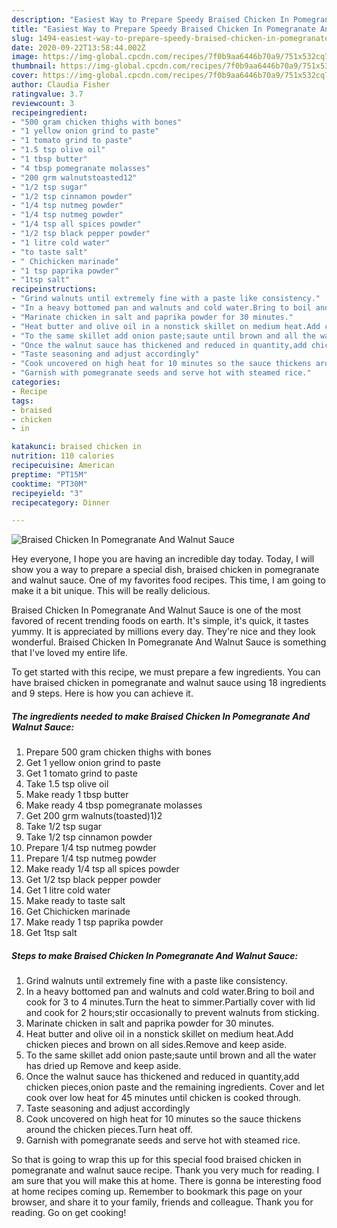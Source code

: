 ```yaml
---
description: "Easiest Way to Prepare Speedy Braised Chicken In Pomegranate And Walnut Sauce"
title: "Easiest Way to Prepare Speedy Braised Chicken In Pomegranate And Walnut Sauce"
slug: 1494-easiest-way-to-prepare-speedy-braised-chicken-in-pomegranate-and-walnut-sauce
date: 2020-09-22T13:58:44.002Z
image: https://img-global.cpcdn.com/recipes/7f0b9aa6446b70a9/751x532cq70/braised-chicken-in-pomegranate-and-walnut-sauce-recipe-main-photo.jpg
thumbnail: https://img-global.cpcdn.com/recipes/7f0b9aa6446b70a9/751x532cq70/braised-chicken-in-pomegranate-and-walnut-sauce-recipe-main-photo.jpg
cover: https://img-global.cpcdn.com/recipes/7f0b9aa6446b70a9/751x532cq70/braised-chicken-in-pomegranate-and-walnut-sauce-recipe-main-photo.jpg
author: Claudia Fisher
ratingvalue: 3.7
reviewcount: 3
recipeingredient:
- "500 gram chicken thighs with bones"
- "1 yellow onion grind to paste"
- "1 tomato grind to paste"
- "1.5 tsp olive oil"
- "1 tbsp butter"
- "4 tbsp pomegranate molasses"
- "200 grm walnutstoasted12"
- "1/2 tsp sugar"
- "1/2 tsp cinnamon powder"
- "1/4 tsp nutmeg powder"
- "1/4 tsp nutmeg powder"
- "1/4 tsp all spices powder"
- "1/2 tsp black pepper powder"
- "1 litre cold water"
- "to taste salt"
- " Chichicken marinade"
- "1 tsp paprika powder"
- "1tsp salt"
recipeinstructions:
- "Grind walnuts until extremely fine with a paste like consistency."
- "In a heavy bottomed pan and walnuts and cold water.Bring to boil and cook for 3 to 4 minutes.Turn the heat to simmer.Partially cover with lid and cook for 2 hours;stir occasionally to prevent walnuts from sticking."
- "Marinate chicken in salt and paprika powder for 30 minutes."
- "Heat butter and olive oil in a nonstick skillet on medium heat.Add chicken pieces and brown on all sides.Remove and keep aside."
- "To the same skillet add onion paste;saute until brown and all the water has dried up Remove and keep aside."
- "Once the walnut sauce has thickened and reduced in quantity,add chicken pieces,onion paste and the remaining ingredients. Cover and let cook over low heat for 45 minutes until chicken is cooked through."
- "Taste seasoning and adjust accordingly"
- "Cook uncovered on high heat for 10 minutes so the sauce thickens around the chicken pieces.Turn heat off."
- "Garnish with pomegranate seeds and serve hot with steamed rice."
categories:
- Recipe
tags:
- braised
- chicken
- in

katakunci: braised chicken in 
nutrition: 110 calories
recipecuisine: American
preptime: "PT15M"
cooktime: "PT30M"
recipeyield: "3"
recipecategory: Dinner

---
```



![Braised Chicken In Pomegranate And Walnut Sauce](https://img-global.cpcdn.com/recipes/7f0b9aa6446b70a9/751x532cq70/braised-chicken-in-pomegranate-and-walnut-sauce-recipe-main-photo.jpg)

Hey everyone, I hope you are having an incredible day today. Today, I will show you a way to prepare a special dish, braised chicken in pomegranate and walnut sauce. One of my favorites food recipes. This time, I am going to make it a bit unique. This will be really delicious.



Braised Chicken In Pomegranate And Walnut Sauce is one of the most favored of recent trending foods on earth. It's simple, it's quick, it tastes yummy. It is appreciated by millions every day. They're nice and they look wonderful. Braised Chicken In Pomegranate And Walnut Sauce is something that I've loved my entire life.


To get started with this recipe, we must prepare a few ingredients. You can have braised chicken in pomegranate and walnut sauce using 18 ingredients and 9 steps. Here is how you can achieve it.

<!--inarticleads1-->

##### The ingredients needed to make Braised Chicken In Pomegranate And Walnut Sauce:

1. Prepare 500 gram chicken thighs with bones
1. Get 1 yellow onion grind to paste
1. Get 1 tomato grind to paste
1. Take 1.5 tsp olive oil
1. Make ready 1 tbsp butter
1. Make ready 4 tbsp pomegranate molasses
1. Get 200 grm walnuts(toasted)1)2
1. Take 1/2 tsp sugar
1. Take 1/2 tsp cinnamon powder
1. Prepare 1/4 tsp nutmeg powder
1. Prepare 1/4 tsp nutmeg powder
1. Make ready 1/4 tsp all spices powder
1. Get 1/2 tsp black pepper powder
1. Get 1 litre cold water
1. Make ready to taste salt
1. Get  Chichicken marinade
1. Make ready 1 tsp paprika powder
1. Get 1tsp salt




<!--inarticleads2-->

##### Steps to make Braised Chicken In Pomegranate And Walnut Sauce:

1. Grind walnuts until extremely fine with a paste like consistency.
1. In a heavy bottomed pan and walnuts and cold water.Bring to boil and cook for 3 to 4 minutes.Turn the heat to simmer.Partially cover with lid and cook for 2 hours;stir occasionally to prevent walnuts from sticking.
1. Marinate chicken in salt and paprika powder for 30 minutes.
1. Heat butter and olive oil in a nonstick skillet on medium heat.Add chicken pieces and brown on all sides.Remove and keep aside.
1. To the same skillet add onion paste;saute until brown and all the water has dried up Remove and keep aside.
1. Once the walnut sauce has thickened and reduced in quantity,add chicken pieces,onion paste and the remaining ingredients. Cover and let cook over low heat for 45 minutes until chicken is cooked through.
1. Taste seasoning and adjust accordingly
1. Cook uncovered on high heat for 10 minutes so the sauce thickens around the chicken pieces.Turn heat off.
1. Garnish with pomegranate seeds and serve hot with steamed rice.




So that is going to wrap this up for this special food braised chicken in pomegranate and walnut sauce recipe. Thank you very much for reading. I am sure that you will make this at home. There is gonna be interesting food at home recipes coming up. Remember to bookmark this page on your browser, and share it to your family, friends and colleague. Thank you for reading. Go on get cooking!
